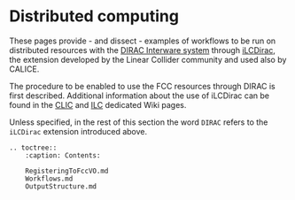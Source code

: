 # Distributed computing

These pages provide - and dissect - examples of workflows to be run on distributed resources with the [DIRAC Interware system][dirac]
through [iLCDirac][ilcdirac], the extension developed by the Linear Collider community and used also by CALICE.

The procedure to be enabled to use the FCC resources through DIRAC is first described. Additional information about the use of
iLCDirac can be found in the [CLIC][wikiclic] and [ILC][wikiilc] dedicated Wiki pages.

Unless specified, in the rest of this section the word `DIRAC` refers to the `iLCDirac` extension introduced above.

[dirac]: https://dirac.readthedocs.io/en/latest/
[ilcdirac]: https://iopscience.iop.org/article/10.1088/1742-6596/513/3/032077/meta
[wikiclic]: https://twiki.cern.ch/twiki/bin/view/CLIC/DiracForUsers
[wikiilc]: https://flcwiki.desy.de/ILCDirac

```{eval-rst}
.. toctree::
    :caption: Contents:

    RegisteringToFccVO.md
    Workflows.md
    OutputStructure.md
```
